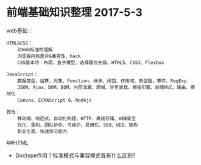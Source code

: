 # 前端基础知识整理 2017-5-3
web基础：
```
HTML&CSS： 
	对Web标准的理解
	浏览器内核差异&兼容性、hack
	CSS基本功：布局、盒子模型、选择器优先级、HTML5、CSS3、Flexbox

JavaScript：
	数据类型、运算、对象、Function、继承、闭包、作用域、原型链、事件、RegExp
	JSON、Ajax、DOM、BOM、内存泄漏、跨域、异步装载、模板引擎、前端MVC、路由、模块化
	Canvas、ECMAScript 6、Nodejs

其他：
	移动端、响应式、自动化构建、HTTP、离线存储、WEB安全
	优化、重构、团队协作、可维护、易用性、SEO、UED、架构
	职业生涯、快速学习能力
```

##HTML

* Doctype作用？标准模式与兼容模式各有什么区别?
